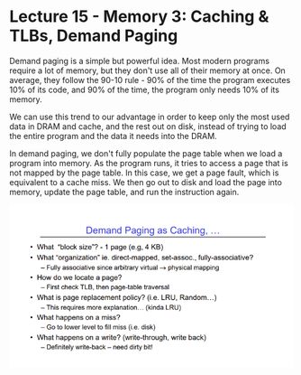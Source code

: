 # Lecture 15 - Memory 3: Caching & TLBs, Demand Paging

Demand paging is a simple but powerful idea. Most modern programs require a lot of memory, but they don't use all of their memory at once. On average, they follow the 90-10 rule - 90% of the time the program executes 10% of its code, and 90% of the time, the program only needs 10% of its memory.

We can use this trend to our advantage in order to keep only the most used data in DRAM and cache, and the rest out on disk, instead of trying to load the entire program and the data it needs into the DRAM.

In demand paging, we don't fully populate the page table when we load a program into memory. As the program runs, it tries to access a page that is not mapped by the page table. In this case, we get a page fault, which is equivalent to a cache miss. We then go out to disk and load the page into memory, update the page table, and run the instruction again.

<img src="./media/lec15-1.png" alt="Demand paging as caching">
